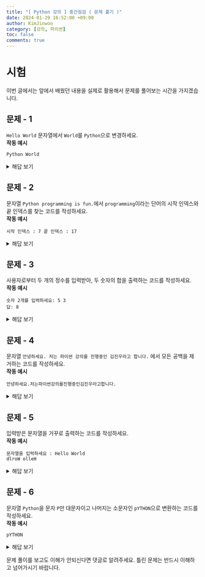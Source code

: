 ```yaml
---
title: "[ Python 강의 ] 중간점검 ( 문제 풀기 )"
date: 2024-01-29 16:52:00 +09:00
author: KimJinwoo
category: [강의, 파이썬]
toc: false
comments: true
---
```


# 시험
이번 글에서는 앞에서 배웠던 내용을 실제로 활용해서 문제를 풀어보는 시간을 가지겠습니다.


## 문제 - 1
`Hello World` 문자열에서 `World`를 `Python`으로 변경하세요.<br>
**작동 예시**
```
Python World
```
<details>
<summary>해답 보기</summary>
<div markdown="1">

### 모범 답안
```python
text = "Hello World"
new_text = text.replace("World", "Python")
print(new_text)
```
</div>
</details>

## 문제 - 2
문자열 `Python programming is fun.`에서 `programming`이라는 단어의 시작 인덱스와 끝 인덱스를 찾는 코드를 작성하세요.<br>
**작동 예시**
```
시작 인덱스 : 7 끝 인덱스 : 17
```
<details>
<summary>해답 보기</summary>
<div markdown="1">

### 모범 답안
```python
s = "Python programming is fun."
start_index = s.find("programming")
end_index = start_index + len("programming") - 1
print("시작 인덱스 : ", start_index, "끝 인덱스", end_index)
```
</div>
</details>

## 문제 - 3
사용자로부터 두 개의 정수를 입력받아, 두 숫자의 합을 출력하는 코드를 작성하세요.<br>
**작동 예시**
```
숫자 2개를 입력하세요: 5 3
답: 8
```
<details>
<summary>해답 보기</summary>
<div markdown="1">

### 모범 답안
```python
# 숫자 두 개를 입력받음
num1, num2 = map(int, input("숫자 2개를 입력하세요: ").split()) # 해당 문법을 쓰면 띄워쓰기가 있어도 숫자가 각각 분리됨.
product = num1 + num2
print("답:", product)
```
</div>
</details>

## 문제 - 4
문자열 `안녕하세요. 저는 파이썬 강의를 진행중인 김진우라고 합니다.` 에서 모든 공백을 제거하는 코드를 작성하세요.<br>
**작동 예시**
```
안녕하세요.저는파이썬강의를진행중인김진우라고합니다.
```
<details>
<summary>해답 보기</summary>
<div markdown="1">

### 모범 답안
```python
string = "안녕하세요. 저는 파이썬 강의를 진행중인 김진우라고 합니다."
string_no_spaces = string.replace(" ", "")
print(string_no_spaces)
```
</div>
</details>

## 문제 - 5
입력받은 문자열을 거꾸로 출력하는 코드를 작성하세요.<br>
**작동 예시**
```
문자열을 입력하세요 : Hello World
dlroW olleH
```
<details>
<summary>해답 보기</summary>
<div markdown="1">

### 모범 답안
```python
input_string = input("문자열을 입력하세요 : ")
reversed_string = input_string[::-1]
print(reversed_string)
```
</div>
</details>

## 문제 - 6
문자열 `Python`을 문자 `P`만 대문자이고 나머지는 소문자인 `pYTHON`으로 변환하는 코드를 작성하세요.<br>
**작동 예시**
```
pYTHON
```
<details>
<summary>해답 보기</summary>
<div markdown="1">

### 모범 답안
```python
original = "Python"
modified = original[0].lower() + original[1:].upper()
print(modified)
```
</div>
</details>

문제 풀이를 보고도 이해가 안되신다면 댓글로 알려주세요.
틀린 문제는 반드시 이해하고 넘어가시기 바랍니다.
